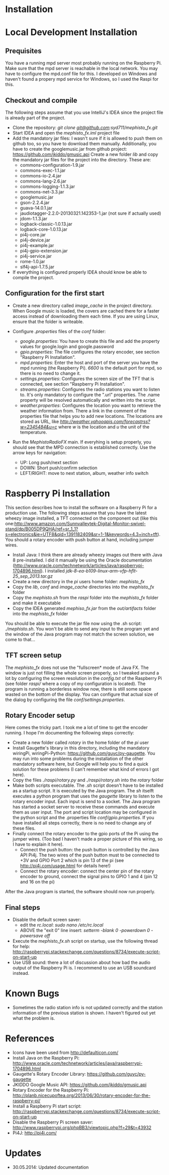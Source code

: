 Installation
============

# Local Development Installation

## Prequisites

You have a running mpd server most probably running on the Raspberry Pi. Make sure that the mpd server
is reachable in the local network. You may have to configure the mpd.conf file for this. I developed on Windows
and haven't found a propery mpd service for Windows, so I used the Raspi for this.

## Checkout and compile

The following steps assume that you use IntelliJ's IDEA since the project file is already part of the project.

* Clone the repository: *git clone git@github.com:syd711/mephisto_fx.git*
* Start IDEA and open the *mephisto_fx.iml* project file
* Add the mandatory jar files: I wasn't sure if it is allowed to push them on github too, so you have to download them manually.
Additionally, you have to create the googlemusic.jar from github project: https://github.com/jkiddo/gmusic.api
Create a new folder *lib* and copy the mandatory jar files for the project into the directory. These are:
    * commons-configuration-1.9.jar
    * commons-exec-1.1.jar
    * commons-io-2.4.jar
    * commons-lang-2.6.jar
    * commons-logging-1.1.3.jar
    * commons-net-3.3.jar
    * googlemusic.jar
    * gson-2.2.4.jar
    * guava-14.0.1.jar
    * jaudiotagger-2.2.0-20130321.142353-1.jar (not sure if actually used)
    * jdom-1.1.3.jar
    * logback-classic-1.0.13.jar
    * logback-core-1.0.13.jar
    * pi4j-core.jar
    * pi4j-device.jar
    * pi4j-example.jar
    * pi4j-gpio-extension.jar
    * pi4j-service.jar
    * rome-1.0.jar
    * slf4j-api-1.7.5.jar
* If everything is configured properly IDEA should know be able to compile the project.

## Configuration for the first start

* Create a new directory called *image_cache* in the project directory. When Google music is loaded, the covers are
cached there for a faster access instead of downloading them each time. If you are using Linux, ensure that the folder is
writeable.
* Configure *.properties* files of the *conf* folder:
    * *google.properties*: You have to create this file and add the property values for google.login and google.password
    * *gpio.properties*: The file configures the rotary encoder, see section "Raspberry Pi Installation".
    * *mpd.properties*: Enter the host and port of the server you have the mpd running (the Raspberry Pi). *6600* is the default port for mpd, so there is no need to change it.
    * *settings.properties*: Configures the screen size of the TFT that is connected, see section "Raspberry Pi Installation".
    * *streams.properties*: Configures the radio stations you want to listen to. It's only mandatory to configure the "<id>.url" properties. The .name property will be resolved automatically and written into the script.
    * *weather.properties*: Configures the location you want to retrieve the weather information from. There a link in the comment of the properties file that helps you to add new locations. The locations are stored as URL, like *http://weather.yahooapis.com/forecastrss?w=2345484&u=c* where *w* is the location and *u* the unit of the temperature.

* Run the *MephistoRadioFX* main. If everyhing is setup properly, you should see that the MPD connection is established correctly. Use the arrow keys for navigation:
    * UP: Long push/next section
    * DOWN: Short push/confirm selection
    * LEFT/RIGHT: move to next station, album, weather info switch

# Raspberry Pi Installation

This section describes how to install the software on a Raspberry Pi for a production use. The following
steps assume that you have the latest wheezy image installed, a TFT connected on the component out (like this one:http://www.amazon.com/Sunnvalleytek-Digital-Monitor-swivel-stand/dp/B005DP9QHA/ref=sr_1_1?s=electronics&ie=UTF8&qid=1391182409&sr=1-1&keywords=4.3+inch+tft).
You should a rotary encoder with push button at hand, including jumper wires.

* Install Java: I think there are already wheezy images out there with Java 8 pre-installed. I did it manually be using the Oracle documentation (http://www.oracle.com/technetwork/articles/java/raspberrypi-1704896.html).
I installed *jdk-8-ea-b109-linux-arm-vfp-hflt-25_sep_2013.tar.gz*
* Create a new directory in the *pi* users home folder: *mephisto_fx*
* Copy the *lib*, *conf* and *image_cache* directories into the *mephisto_fx* folder
* Copy the *mephisto.sh* from the *raspi* folder into the *mephisto_fx* folder and make it executable
* Copy the IDEA generated *mephiso_fx.jar* from the *out/artifacts* folder into the *mephisto_fx* folder

You should be able to execute the jar file now using the .sh script: *./mephisto.sh*. You won't be able to send any input
to the program yet and the window of the Java program may not match the screen solution, we come to that...

## TFT screen setup

The *mephisto_fx* does not use the "fullscreen* mode of Java FX. The window is just not filling the whole screen properly, so I tweaked around a lot by configuring
the screen resolution in the *config.txt* of the Raspberry Pi (see folder *raspi/* where a copy of my configuration is located). The program
is running a borderless window now, there is still some space wasted on the bottom of the display. You can configure that actual size
of the dialog by configuring the file *conf/settings.properties*.

## Rotary Encoder setup

Here comes the tricky part. I took me a lot of time to get the encoder running. I hope I'm documenting the following steps correctly:

* Create a new folder called *rotary* in the home folder of the *pi* user
* Install Gaugette's library in this directory, including the mandatory wiringPi, wiringPi-Python: https://github.com/guyc/py-gaugette. You may run into some problems during the installation of the other mandatory software here, but Google will help you to find a quick solution for these problems (I can't remember what kind of errors I got here).
* Copy the files *./raspi/rotary.py* and *./raspi/rotary.sh* into the *rotary* folder
* Make both scripts executable. The *.sh* script doesn't have to be installed as a startup script. It is executed by the Java program. The *sh* itselft executes a python program
 that uses the *gaugette* library to listen to the rotary encoder input. Each input is send to a socket. The Java program has started a socket server to receive these commands and
 execute them as user input. The port and script location may be configured in the python script and the .properties file *conf/gpio.properties*. If you have installed all steps correctly, there is no need to change any of these files.
* Finally connect the rotary encoder to the gpio ports of the Pi using the jumper wires. (Too bad I haven't made a proper picture of this wiring, so I have to explain it here).
    * Connect the push button: the push button is controlled by the Java API Pi4j. The two wires of the push button must to be connected to +3V and GPIO Port 2 which is pin 13 of the pi (see http://pi4j.com/usage.html for details here!)
    * Connect the rotary encoder: connect the center pin of the rotary encoder to ground, connect the signal pins to GPIO 1 and 4 (pin 12 and 16 on the pi)

After the Java program is started, the software should now run properly.

## Final steps

* Disable the default screen saver:
    * edit the *rc.local*: *sudo nano /etc/rc.local*
    * ABOVE the "exit 0" line insert: *setterm -blank 0 -powerdown 0 -powersave off*
* Execute the *mephisto_fx.sh* script on startup, use the following thread for help: http://raspberrypi.stackexchange.com/questions/8734/execute-script-on-start-up
* Use USB sound: there a lot of discussion about how bad the audio output of the Raspberry Pi is. I recommend to use an USB soundcard instead.

# Known Bugs
* Sometimes the radio station info is not updated correctly and the station information of the previous station is shown. I haven't figured out yet what the problem is.

References
==========
* Icons have been used from http://defaulticon.com/
* Install Java on the Raspberry Pi: http://www.oracle.com/technetwork/articles/java/raspberrypi-1704896.html
* Gaugette's Rotary Encoder Library: https://github.com/guyc/py-gaugette
* JKIDDO Google Music API: https://github.com/jkiddo/gmusic.api
* Rotary Encoder for the Raspberry Pi: http://planb.nicecupoftea.org/2013/06/30/rotary-encoder-for-the-raspberry-pi/
* Install a Raspberry Pi start script: http://raspberrypi.stackexchange.com/questions/8734/execute-script-on-start-up
* Disable the Raspberry Pi screen saver: http://www.raspberrypi.org/phpBB3/viewtopic.php?f=29&t=43932
* Pi4J: http://pi4j.com/

Updates
========
* 30.05.2014: Updated documentation
